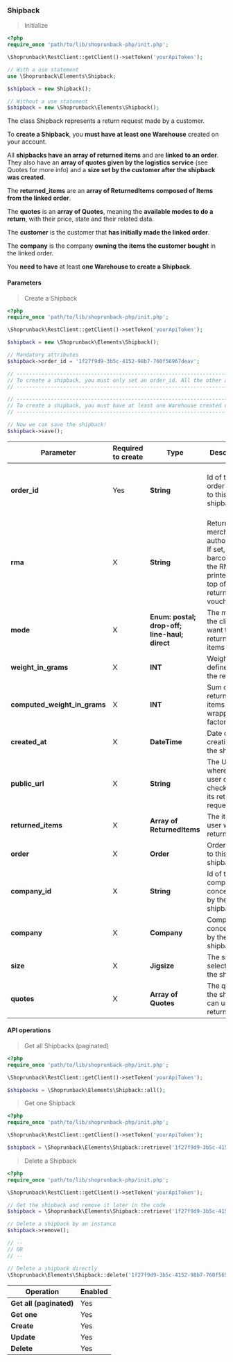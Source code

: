 ### Shipback

> Initialize

```php
<?php
require_once 'path/to/lib/shoprunback-php/init.php';

\Shoprunback\RestClient::getClient()->setToken('yourApiToken');

// With a use statement
use \Shoprunback\Elements\Shipback;

$shipback = new Shipback();

// Without a use statement
$shipback = new \Shoprunback\Elements\Shipback();
```

The class Shipback represents a return request made by a customer.

To **create a Shipback**, you **must have at least one Warehouse** created on your account.

All **shipbacks have an array of returned items** and are **linked to an order**. They also have an **array of quotes given by the logistics service** (see Quotes for more info) and a **size set by the customer after the shipback was created**.

The **returned_items** are an **array of ReturnedItems composed of Items from the linked order**.

The **quotes** is an **array of Quotes**, meaning the **available modes to do a return**, with their price, state and their related data.

The **customer** is the customer that **has initially made the linked order**.

The **company** is the company **owning the items the customer bought** in the linked order.

<aside class="warning">
You <b>need to have</b> at least <b>one Warehouse to create a Shipback</b>.
</aside>

#### Parameters

> Create a Shipback

```php
<?php
require_once 'path/to/lib/shoprunback-php/init.php';

\Shoprunback\RestClient::getClient()->setToken('yourApiToken');

$shipback = new \Shoprunback\Elements\Shipback();

// Mandatory attributes
$shipback->order_id = '1f27f9d9-3b5c-4152-98b7-760f56967deav';

// ---------------------------------------------------------------------------------------------------------
// To create a shipback, you must only set an order_id. All the other attributes are created by ShopRunBack.
// ---------------------------------------------------------------------------------------------------------

// -----------------------------------------------------------------------------------
// To create a shipback, you must have at least one Warehouse created on your account!
// -----------------------------------------------------------------------------------

// Now we can save the shipback!
$shipback->save();
```

Parameter | Required to create | Type | Description | Tips
-|-|-|-|-
**order_id** | Yes | **String** | Id of the order linked to this shipback | **When you create a shipback, ONLY SET THIS ATTRIBUTE**
**rma** | X | **String** | Return merchandise authorization. If set, a barcode of the RMA is printed at the top of the return voucher |
**mode** | X | **Enum: postal; drop-off; line-haul; direct** | The mode the client want to return its items by |
**weight_in_grams** | X | **INT** | Weight defined by the retailer | **In grams**
**computed_weight_in_grams** | X | **INT** | Sum of the returned items plus a wrapping factor | **In grams**
**created_at** | X | **DateTime** | Date of the creation of the shipback |
**public_url** | X | **String** | The URL where the user can check and fill its return request |
**returned_items** | X | **Array of ReturnedItems** | The items the user wants to return | **Contains only ReturnedItems**
**order** | X | **Order** | Order linked to this shipback |
**company_id** | X | **String** | Id of the company concerned by the shipback |
**company** | X | **Company** | Company concerned by the shipback |
**size** | X | **Jigsize** | The size selected for the shipback |
**quotes** | X | **Array of Quotes** | The quotes the shipback can use to be returned | **Contains only Quotes**

#### API operations

> Get all Shipbacks (paginated)

```php
<?php
require_once 'path/to/lib/shoprunback-php/init.php';

\Shoprunback\RestClient::getClient()->setToken('yourApiToken');

$shipbacks = \Shoprunback\Elements\Shipback::all();
```

> Get one Shipback

```php
<?php
require_once 'path/to/lib/shoprunback-php/init.php';

\Shoprunback\RestClient::getClient()->setToken('yourApiToken');

$shipback = \Shoprunback\Elements\Shipback::retrieve('1f27f9d9-3b5c-4152-98b7-760f56967deav');
```

> Delete a Shipback

```php
<?php
require_once 'path/to/lib/shoprunback-php/init.php';

\Shoprunback\RestClient::getClient()->setToken('yourApiToken');

// Get the shipback and remove it later in the code
$shipback = \Shoprunback\Elements\Shipback::retrieve('1f27f9d9-3b5c-4152-98b7-760f56967deav');

// Delete a shipback by an instance
$shipback->remove();

// --
// OR
// --

// Delete a shipback directly
\Shoprunback\Elements\Shipback::delete('1f27f9d9-3b5c-4152-98b7-760f56967deav');
```

Operation | Enabled
-|-
**Get all (paginated)** | Yes
**Get one** | Yes
**Create** | Yes
**Update** | Yes
**Delete** | Yes
